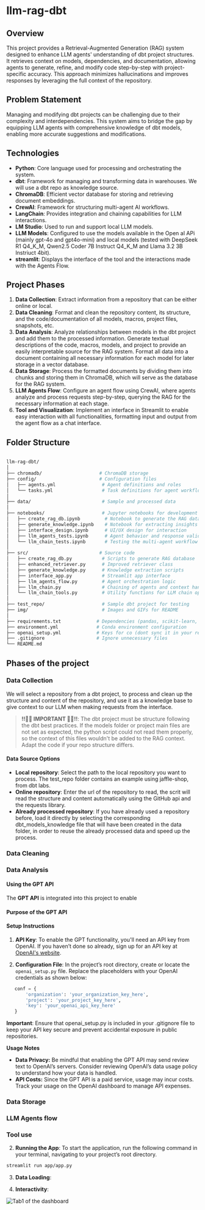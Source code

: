 # llm-rag-dbt

## Overview
This project provides a Retrieval-Augmented Generation (RAG) system designed to enhance LLM agents' understanding of dbt project structures. It retrieves context on models, dependencies, and documentation, allowing agents to generate, refine, and modify code step-by-step with project-specific accuracy. This approach minimizes hallucinations and improves responses by leveraging the full context of the repository.

## Problem Statement
Managing and modifying dbt projects can be challenging due to their complexity and interdependencies. This system aims to bridge the gap by equipping LLM agents with comprehensive knowledge of dbt models, enabling more accurate suggestions and modifications.

## Technologies

- **Python**: Core language used for processing and orchestrating the system.
- **dbt**: Framework for managing and transforming data in warehouses. We will use a dbt repo as knowledge source.
- **ChromaDB**: Efficient vector database for storing and retrieving document embeddings.
- **CrewAI**: Framework for structuring multi-agent AI workflows.
- **LangChain**: Provides integration and chaining capabilities for LLM interactions.
- **LM Studio**: Used to run and support local LLM models.
- **LLM Models**: Configured to use the models available in the Open aI APi (mainly gpt-4o and gpt4o-mini) and local models (tested with DeepSeek R1 Q4_K_M, Qwen2.5 Coder 7B Instruct Q4_K_M and Llama 3.2 3B Instriuct 4bit).
- **streamlit**: Displays the interface of the tool and the interactions made with the Agents Flow.

## Project Phases

1. **Data Collection**: Extract information from a repository that can be either online or local.
2. **Data Cleaning**: Format and clean the repository content, its structure, and the code/documentation of all models, macros, project files, snapshots, etc.
3. **Data Analysis**: Analyze relationships between models in the dbt project and add them to the processed information. Generate textual descriptions of the code, macros, models, and project to provide an easily interpretable source for the RAG system. Format all data into a document containing all necessary information for each model for later storage in a vector database.
4. **Data Storage**: Process the formatted documents by dividing them into chunks and storing them in ChromaDB, which will serve as the database for the RAG system.
5. **LLM Agents Flow**: Configure an agent flow using CrewAI, where agents analyze and process requests step-by-step, querying the RAG for the necessary information at each stage.
6. **Tool and Visualization**: Implement an interface in Streamlit to enable easy interaction with all functionalities, formatting input and output from the agent flow as a chat interface.


## Folder Structure

```bash

llm-rag-dbt/
│
├── chromadb/                     # ChromaDB storage
├── config/                       # Configuration files
│   ├── agents.yml                 # Agent definitions and roles
│   └── tasks.yml                  # Task definitions for agent workflow
│
├── data/                          # Sample and processed data
│
├── notebooks/                     # Jupyter notebooks for development and testing
│   ├── create_rag_db.ipynb         # Notebook to generate the RAG database
│   ├── generate_knowledge.ipynb    # Notebook for extracting insights
│   ├── interface_design.ipynb      # UI/UX design for interaction
│   ├── llm_agents_tests.ipynb      # Agent behavior and response validation
│   └── llm_chain_tests.ipynb       # Testing the multi-agent workflow
│
├── src/                          # Source code
│   ├── create_rag_db.py           # Scripts to generate RAG database
│   ├── enhanced_retriever.py      # Improved retriever class
│   ├── generate_knowledge.py      # Knowledge extraction scripts
│   ├── interface_app.py           # Streamlit app interface
│   ├── llm_agents_flow.py         # Agent orchestration logic
│   ├── llm_chain.py               # Chaining of agents and context handling
│   └── llm_chain_tools.py         # Utility functions for LLM chain operations
│
├── test_repo/                     # Sample dbt project for testing
├── img/                           # Images and GIFs for README
│
├── requirements.txt             # Dependencies (pandas, scikit-learn, scrapy, etc.)
├── environment.yml              # Conda environment configuration
├── openai_setup.yml             # Keys for co (dont sync it in your repo!)
├── .gitignore                   # Ignore unnecessary files
└── README.md     

```

## Phases of the project
### Data Collection

We will select a repository from a dbt project, to process and clean up the structure and content of the repository, and use it as a knowledge base to give context to our LLM when making requests from the interface.

> **‼️👀🚨 IMPORTANT 🚨👀‼️**: The dbt project must be structure following the dbt best practices. If the models folder or project main files are not set as expected, the python script could not read them properly, so the context of this files wouldn't be added to the RAG context. Adapt the code if your repo structure differs.

#### Data Source Options

- **Local repository**: Select the path to the local repository you want to process. The test_repo folder contains an example using jaffle-shop, from dbt labs.
- **Online repository**: Enter the url of the repository to read, the scrit will read the structure and content automatically using the GitHub api and the requests library.
- **Already processed repository**: If you have already used a repository before, load it directly by selecting the corresponding dbt_models_knowledge file that will have been created in the data folder, in order to reuse the already processed data and speed up the process.

### Data Cleaning


### Data Analysis



#### Using the GPT API

The **GPT API** is integrated into this project to enable 


#### Purpose of the GPT API


#### Setup Instructions
1. **API Key**: To enable the GPT functionality, you'll need an API key from OpenAI. If you haven’t done so already, sign up for an API key at [OpenAI's website](https://platform.openai.com/signup).
   
2. **Configuration File**: In the project’s root directory, create or locate the `openai_setup.py` file. Replace the placeholders with your OpenAI credentials as shown below:

```python
   conf = {
       'organization': 'your_organization_key_here',
       'project': 'your_project_key_here',
       'key': 'your_openai_api_key_here'
   }
```

**Important**: Ensure that openai_setup.py is included in your .gitignore file to keep your API key secure and prevent accidental exposure in public repositories.

**Usage Notes**
- **Data Privacy:** Be mindful that enabling the GPT API may send review text to OpenAI’s servers. Consider reviewing OpenAI’s data usage policy to understand how your data is handled.
- **API Costs:** Since the GPT API is a paid service, usage may incur costs. Track your usage on the OpenAI dashboard to manage API expenses.


### Data Storage


### LLM Agents flow


### Tool use



2. **Running the App**: To start the application, run the following command in your terminal, navigating to your project’s root directory.

```bash
streamlit run app/app.py
```

3. **Data Loading**: 

4. **Interactivity**: 




![Tab1 of the dashboard](img/sar_tab1.gif)